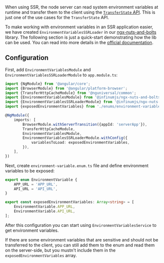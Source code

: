 When using SSR, the node server can read system environment variables at runtime and transfer them to the client using
the [`TransferState` API](https://angular.io/api/platform-browser/TransferState). This is just one of the use cases for
the `TransferState` API.

To make working with environment variables in an SSR application easier, we have created `EnvironmentVariablesSSRLoader`
in our [ngx-nuts-and-bolts](https://github.com/infinum/ngx-nuts-and-bolts) library.
The following section is just a quick-start demonstrating how the lib can be used. You can read into more details in
the [official documentation](https://infinum.github.io/ngx-nuts-and-bolts/docs/services/environment-variables).

## Configuration

First, add `EnvironmentVariablesModule` and `EnvironmentVariablesSSRLoaderModule` to `app.module.ts`:

```typescript
import {NgModule} from '@angular/core';
import {BrowserModule} from '@angular/platform-browser';
import {TransferHttpCacheModule} from '@nguniversal/common';
import {EnvironmentVariablesModule} from '@infinumjs/ngx-nuts-and-bolts';
import {EnvironmentVariablesSSRLoaderModule} from '@infinumjs/ngx-nuts-and-bolts-ssr';
import {exposedEnvironmentVariables} from './enums/environment-variable.enum';

@NgModule({
    imports: [
        BrowserModule.withServerTransition({appId: 'serverApp'}),
        TransferHttpCacheModule,
        EnvironmentVariablesModule,
        EnvironmentVariablesSSRLoaderModule.withConfig({
            variablesToLoad: exposedEnvironmentVariables,
        }),
    ],
})
```

Next, create `environment-variable.enum.ts` file and define environment variables to be exposed:

```typescript
export enum EnvironmentVariable {
    APP_URL = 'APP_URL',
    API_URL = 'API_URL',
}

export const exposedEnvironmentVariables: Array<string> = [
    EnvironmentVariable.APP_URL,
    EnvironmentVariable.API_URL,
];
```

After this configuration you can start using `EnvironmentVariablesService` to get environment variables.

If there are some environment variables that are sensitive and should not be transferred to the client, you can still
add them to the enum and read them on the server-side, but you mustn't include them in the `exposedEnvironmentVariables`
array.

